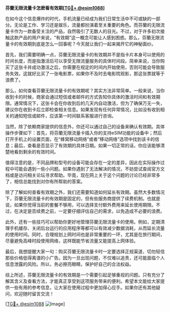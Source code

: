 **芬蘭无限流量卡怎麽看有效期[[TG💪+ @esim1088](https://t.me/s/esim1088)]**

在如今这个信息爆炸的时代，手机流量已经成为我们日常生活中不可或缺的一部分。无论是工作、学习还是娱乐，流量都扮演着至关重要的角色。而芬蘭的无限流量卡作为一款备受关注的产品，自然吸引了无数人的目光。不过，对于许多初次接触这款产品的用户来说，“有效期”这一概念可能让人感到困惑。那么，芬蘭无限流量卡的有效期到底是怎么一回事呢？今天就让我们一起来揭开它的神秘面纱。

首先，我们需要明确一点，芬蘭无限流量卡的有效期并不是指卡片本身可以使用的时间长度，而是指激活后可以享受无限流量服务的具体时间段。简单来说，当你购买了这张卡并成功激活之后，你需要在规定的时间内开始使用，否则可能会导致服务失效。这就好比买了一张电影票，如果你不及时去电影院观影，那这张票就等于浪费了。

那么，如何查看芬蘭无限流量卡的有效期呢？其实方法非常简单。一般来说，当你收到卡的时候，商家会通过短信或者邮件的方式告知你具体的激活时间和有效期限。通常情况下，这张卡会在你收到后的几天内自动激活，但为了确保万无一失，建议你在收到卡后立即检查相关信息。如果发现有任何异常情况，比如没有收到相关的通知短信或邮件，应该第一时间联系客服进行咨询。

当然，除了依赖商家提供的信息外，你还可以通过自己的设备来确认有效期。具体操作步骤如下：首先，将芬蘭无限流量卡插入你的支持eSIM功能的设备中；然后打开手机上的设置页面，在“蜂窝移动网络”或者“移动网络”选项中找到该卡的信息；最后，查看是否显示了有效期的具体日期。如果一切正常的话，你应该能够清楚地看到剩余的有效时间。

值得注意的是，不同品牌和型号的设备可能会存在一定的差异，因此在实际操作过程中可能会遇到一些小问题。如果你遇到了无法解决的情况，不妨尝试查阅官方文档或是访问相关论坛寻求帮助。毕竟，现在网上关于这个问题的讨论已经非常多了，相信总能找到对你有所帮助的答案。

除了了解如何查看有效期之外，我们还需要知道如何延长有效期。虽然大多数情况下，芬蘭无限流量卡的有效期是固定的，但有些服务商提供了续费机制。也就是说，如果你觉得当前的套餐不够用，可以选择支付额外费用来延长使用期限。不过，在决定是否续费之前，一定要仔细评估自己的需求，以免造成不必要的浪费。

此外，还有一些技巧可以帮助你更好地管理芬蘭无限流量卡的使用。例如，定期清理手机缓存、关闭后台运行的应用程序等都可以有效减少数据消耗，从而延长流量的使用时间。同时，合理规划上网时间也是非常重要的一环，尤其是在旅行期间，尽量避免高峰时段使用网络，这样既能节省流量又能提高上网体验。

最后，我想提醒大家一句：购买芬蘭无限流量卡时一定要选择正规渠道，切勿轻信那些价格低得离谱的小广告。因为一旦出现问题，不仅难以追责，还可能面临个人信息泄露的风险。所以，务必擦亮眼睛，保护好自己的合法权益。

综上所述，芬蘭无限流量卡的有效期是一个需要引起足够重视的问题。只有充分了解其含义及查看方法，才能真正享受到这项服务带来的便利。希望本文能给大家提供一些有用的参考信息，让大家在使用过程中更加得心应手。如果你还有其他疑问，欢迎随时留言交流！

[[TG💪+ @esim1088](https://t.me/s/esim1088) ![Image](https://i.postimg.cc/4NQfJmqS/Snipaste-2025-05-13-00-14-12.png)]
